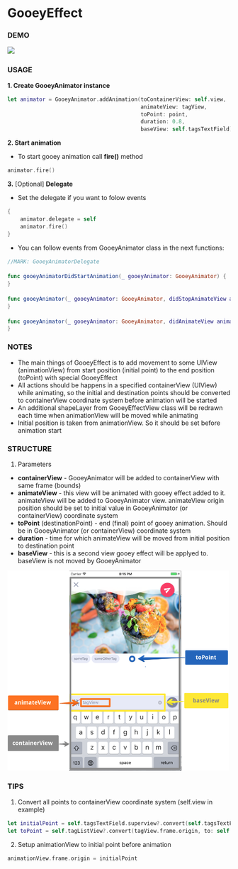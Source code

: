 # GooeyEffect

### DEMO

<img  width="200" src="/ReadmeSource/GooeyEffectDemo_.gif" />

### USAGE
**1. Create GooeyAnimator instance**

``` swift
let animator = GooeyAnimator.addAnimation(toContainerView: self.view, 
                                          animateView: tagView, 
                                          toPoint: point, 
                                          duration: 0.8, 
                                          baseView: self.tagsTextField)
``` 

**2. Start animation**
* To start gooey animation call **fire()** method

``` swift
animator.fire()
``` 

**3.** [Optional] **Delegate**
* Set the delegate if you want to folow events

``` swift
{
    animator.delegate = self
    animator.fire()
}
```

* You can follow events from GooeyAnimator class in the next functions:
``` swift
//MARK: GooeyAnimatorDelegate
    
func gooeyAnimatorDidStartAnimation(_ gooeyAnimator: GooeyAnimator) {
}
   
func gooeyAnimator(_ gooeyAnimator: GooeyAnimator, didStopAnimateView animatedView: UIView) {
}

func gooeyAnimator(_ gooeyAnimator: GooeyAnimator, didAnimateView animatedView: UIView, toPosition position: CGPoint) {
}
```
 

### NOTES

 * The main things of GooeyEffect is to add movement to some UIView (animationView) from start position (initial point) to the end position (toPoint) with special GooeyEffect
 * All actions should be happens in a specified containerView (UIView) while animating, so the initial and destination points should be converted to containerView coordinate system before animation will be started
 * An additional shapeLayer from GooeyEffectView class will be redrawn each time when animationView will be moved while animating
 * Initial position is taken from animationView. So it should be set before animation start


### STRUCTURE

1. Parameters
* **containerView** - GooeyAnimator will be added to containerView with same frame (bounds)
* **animateView** - this view will be animated with gooey effect added to it. animateView will be added to GooeyAnimator view. animateView origin position should be set to initial value in GooeyAnimator (or containerView) coordinate system
* **toPoint** (destinationPoint) - end (final) point of gooey animation. Should be in GooeyAnimator (or containerView) coordinate system
* **duration** - time for which animateView will be moved from initial position to destination point
* **baseView** - this is a second view gooey effect will be applyed to. baseView is not moved by GooeyAnimator

<img  width="500" src="/ReadmeSource/gooeyEffectViewsStructure.png" />


### TIPS

1. Convert all points to containerView coordinate system (self.view in example)
``` swift
let initialPoint = self.tagsTextField.superview?.convert(self.tagsTextField.frame.origin, to: self.view)
let toPoint = self.tagListView?.convert(tagView.frame.origin, to: self.view) 
```

2. Setup animationView to initial point before animation
``` swift
animationView.frame.origin = initialPoint
``` 
